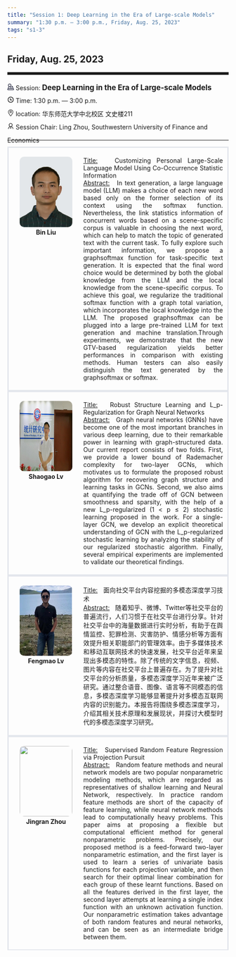 ```yaml
---
title: "Session 1: Deep Learning in the Era of Large-scale Models"
summary: "1:30 p.m. — 3:00 p.m., Friday, Aug. 25, 2023"
tags: "s1-3"
---
```


Friday, Aug. 25, 2023
------


<hr style="border: 0; border-top: 5px solid;">

<div class="tip">
    <img class="icon" src="/icon/yanjiang.png" />
    Session: <span class="font-bold" style="font-size:120%">Deep Learning in the Era of Large-scale Models</span>
</div>

<div class="tip">
    <img class="icon" src="/icon/shizhong.png" />
    Time: 1:30 p.m. — 3:00 p.m.
</div>
<div class="tip">
    <img class="icon" src="/icon/didian.png" />
    location: 华东师范大学中北校区 文史楼211
</div>


<div class="tip">
    <img class="icon" src="/icon/lingdao.png" />
    Session Chair: Ling Zhou, Southwestern University of Finance and Economics
</div>


________________________________________

<div class="row">
    <div class="left">
        <img src="/images/liubin-swufe.png" class="avatar" />
        <div class="font-small font-bold">
            <a>
                Bin Liu
            </a>
        </div>
    </div>
    <div class="right">
        <div class="font-small">
            <u>Title:</u> &nbsp;
            Customizing Personal Large-Scale Language Model Using Co-Occurrence Statistic Information
        </div>
        <div class="content font-small">
            <u>Abstract:</u> &nbsp;
            In text generation, a large language model (LLM) makes a choice of each new word based only on the former selection of its context using the softmax function. Nevertheless, the link statistics information of concurrent words based on a scene-specific corpus is valuable in choosing the next word, which can help to match the topic of generated text with the current task. To fully explore such important information, we propose a graphsoftmax function for task-specific text generation. It is expected that the final word choice would be determined by both the global knowledge from the LLM and the local knowledge from the scene-specific corpus. To achieve this goal, we regularize the traditional softmax function with a graph total variation, which incorporates the local knowledge into the LLM. The proposed graphsoftmax can be plugged into a large pre-trained LLM for text generation and machine translation.Through experiments, we demonstrate that the new GTV-based regularization yields better performances in comparison with existing methods. Human testers can also easily distinguish the text generated by the graphsoftmax or softmax.
        </div>
    </div>
</div>

<div class="row">
    <div class="left">
        <img src="/images/shaogao.png" class="avatar" />
        <div class="font-small font-bold">
            <a>
                Shaogao Lv
            </a>
        </div>
    </div>
    <div class="right">
        <div class="font-small">
            <u>Title:</u> &nbsp;
            Robust Structure Learning and L_p-Regularization for Graph Neural Networks
        </div>
        <div class="content font-small">
            <u>Abstract:</u> &nbsp;
            Graph neural networks (GNNs) have become one of the most important branches in various deep learning, due to their remarkable power in learning with graph-structured data. Our current report consists of two folds.  First, we provide a lower bound of Rademacher complexity for two-layer GCNs, which motivates us to formulate the proposed robust algorithm for recovering graph structure and learning tasks in GCNs. Second, we also aims at quantifying the trade off of GCN between smoothness and sparsity, with the help of a new L_p-regularized (1 < p ≤ 2) stochastic learning proposed in the work. For a single-layer GCN, we develop an explicit theoretical understanding of GCN with the L_p-regularized stochastic learning by analyzing the stability of our regularized stochastic algorithm. Finally, several empirical experiments are implemented to validate our theoretical findings.
        </div>
    </div>
</div>

<div class="row">
    <div class="left">
        <img src="/images/fengmao.png" class="avatar" />
        <div class="font-small font-bold">
            <a>
                Fengmao Lv
            </a>
        </div>
    </div>
    <div class="right">
        <div class="font-small">
            <u>Title:</u> &nbsp;
            面向社交平台内容挖掘的多模态深度学习技术
        </div>
        <div class="content font-small">
            <u>Abstract:</u> &nbsp;
            随着知乎、微博、Twitter等社交平台的普遍流行，人们习惯于在社交平台进行分享。针对社交平台中的海量数据进行实时分析，有助于在舆情监控、犯罪检测、灾害防护、情感分析等方面有效提升相关职能部门的管理效率。由于多媒体技术和移动互联网技术的快速发展，社交平台近年来呈现出多模态的特性。除了传统的文字信息，视频、图片等内容在社交平台上普遍存在。为了提升对社交平台的分析质量，多模态深度学习近年来被广泛研究。通过整合语音、图像、语言等不同模态的信息，多模态深度学习能够显著提升对多模态互联网内容的识别能力。本报告将围绕多模态深度学习，介绍其相关技术原理和发展现状，并探讨大模型时代的多模态深度学习研究。
        </div>
    </div>
</div>

<div class="row">
    <div class="left">
        <img src="/images/jingran.png" class="avatar" />
        <div class="font-small font-bold">
            <a>
                Jingran Zhou
            </a>
        </div>
    </div>
    <div class="right">
        <div class="font-small">
            <u>Title:</u> &nbsp;
            Supervised Random Feature Regression via Projection Pursuit
        </div>
        <div class="content font-small">
            <u>Abstract:</u> &nbsp;
            Random feature methods and neural network models are two popular nonparametric modeling methods, which are regarded as representatives of shallow learning and Neural Network, respectively. In practice random feature methods are short of the capacity of feature learning, while neural network methods lead to computationally heavy problems. This paper aims at proposing a flexible but computational efficient method for general nonparametric problems. Precisely, our proposed method is a feed-forward two-layer nonparametric estimation, and the first layer is used to learn a series of univariate basis functions for each projection variable, and then search for their optimal linear combination for each group of these learnt functions. Based on all the features derived in the first layer, the second layer attempts at learning a single index function with an unknown activation function. Our nonparametric estimation takes advantage of both random features and neural networks, and can be seen as an intermediate bridge between them.
        </div>
    </div>
</div>

<style>

.tip {
    height: 30px;
    line-height: 30px;
}

.icon {
    width: 15px;
}

.row {
    padding: 10px; 
    height: auto; 
    border-bottom-width: 2px; 
    border-style: solid; 
    border-color: #E4E7ED; 
    padding-bottom: 20px; 
    padding-top: 20px;
    display: flex; 
    text-align: justify;
}

.left {
    min-width: 150px !important;
    text-align: center;
}

.avatar {
    width: 120px;
    height: 160px;
    max-width: 100%;
    border-radius: 10px;
}

.right {
    margin-left: 10px; 
    max-width: 80%;
}


.font-small {
    /* font-size: 16px; */
}

.font-bold {
    font-weight: bold;
}
</style>